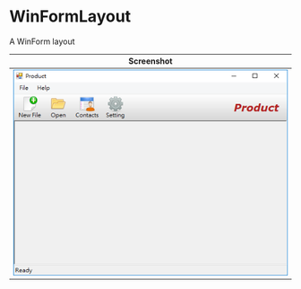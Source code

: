 # WinFormLayout
A WinForm layout

|Screenshot|
| ---------- | 
|![screenshot](https://github.com/linmos/WinFormLayout/blob/master/preview.png?raw=true)| 
